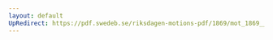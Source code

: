 ```yaml
---
layout: default
UpRedirect: https://pdf.swedeb.se/riksdagen-motions-pdf/1869/mot_1869__fk__00009.pdf
---
```

